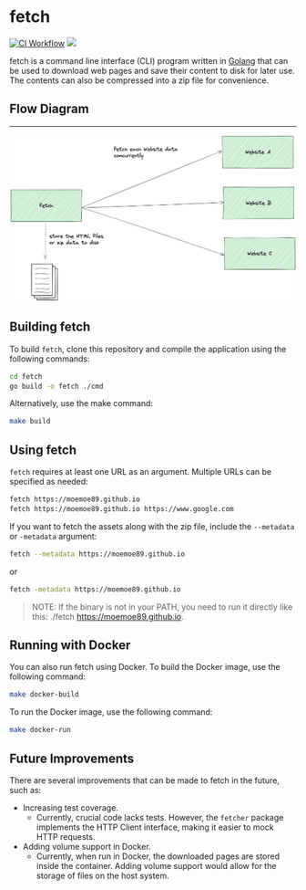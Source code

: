 # fetch

[![CI Workflow](https://github.com/moemoe89/fetch/actions/workflows/ci.yml/badge.svg)](https://github.com/moemoe89/fetch/actions/workflows/ci.yml) <!-- start-coverage --><img src="https://img.shields.io/badge/coverage-6.4%25-red"><!-- end-coverage -->


fetch is a command line interface (CLI) program written in [Golang](https://go.dev/)
that can be used to download web pages and save their content to disk for later use. The contents can also be compressed into a zip file for convenience.

## Flow Diagram

---

![Architecture-Diagram](docs/diagram.png)


## Building fetch

To build `fetch`, clone this repository and compile the application using the following commands:

```bash
cd fetch
go build -o fetch ./cmd
```

Alternatively, use the make command:

```bash
make build
```

## Using fetch

`fetch`  requires at least one URL as an argument. Multiple URLs can be specified as needed:

```bash
fetch https://moemoe89.github.io
fetch https://moemoe89.github.io https://www.google.com
```

If you want to fetch the assets along with the zip file, include the `--metadata` or `-metadata` argument:

```bash
fetch --metadata https://moemoe89.github.io
```

or

```bash
fetch -metadata https://moemoe89.github.io
```

> NOTE:
> If the binary is not in your PATH, you need to run it directly like this: ./fetch https://moemoe89.github.io.

## Running with Docker

You can also run fetch using Docker. To build the Docker image, use the following command:

```bash
make docker-build
```

To run the Docker image, use the following command:

```bash
make docker-run
```

## Future Improvements

There are several improvements that can be made to fetch in the future, such as:

* Increasing test coverage.
  * Currently, crucial code lacks tests. However, the `fetcher` package implements the HTTP Client interface, making it easier to mock HTTP requests.
* Adding volume support in Docker.
  * Currently, when run in Docker, the downloaded pages are stored inside the container. Adding volume support would allow for the storage of files on the host system.
